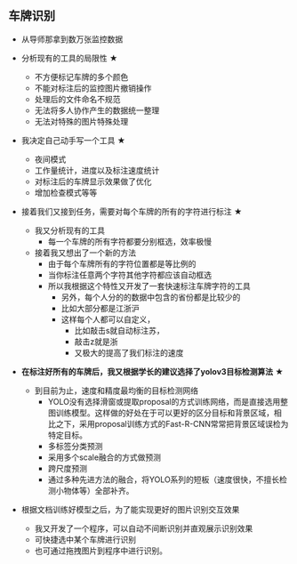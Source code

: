 ## 车牌识别
- 从导师那拿到数万张监控数据
- 分析现有的工具的局限性 ★
	- 不方便标记车牌的多个颜色
	- 不能对标注后的监控图片撤销操作
	- 处理后的文件命名不规范
	- 无法将多人协作产生的数据统一整理
	- 无法对特殊的图片特殊处理
- 我决定自己动手写一个工具 ★
	- 夜间模式
	- 工作量统计，进度以及标注速度统计
	- 对标注后的车牌显示效果做了优化
	- 增加检查模式等等
- 接着我们又接到任务，需要对每个车牌的所有的字符进行标注 ★
	- 我又分析现有的工具
		- 每一个车牌的所有字符都要分别框选，效率极慢
	- 接着我又想出了一个新的方法
		- 由于每个车牌所有的字符位置都是等比例的
		- 当你标注任意两个字符其他字符都应该自动框选
		- 所以我根据这个特性又开发了一套快速标注车牌字符的工具
			- 另外，每个人分的的数据中包含的省份都是比较少的
			- 比如大部分都是江浙沪
			- 这样每个人都可以自定义，
				- 比如敲击s就自动标注苏， 
				- 敲击z就是浙
				- 又极大的提高了我们标注的速度

- **在标注好所有的车牌后，我又根据学长的建议选择了yolov3目标检测算法** ★
	- 到目前为止，速度和精度最均衡的目标检测网络
		- YOLO没有选择滑窗或提取proposal的方式训练网络，而是直接选用整图训练模型。这样做的好处在于可以更好的区分目标和背景区域，相比之下，采用proposal训练方式的Fast-R-CNN常常把背景区域误检为特定目标。 
		- 多标签分类预测
		- 采用多个scale融合的方式做预测
		- 跨尺度预测
		- 通过多种先进方法的融合，将YOLO系列的短板（速度很快，不擅长检测小物体等）全部补齐。
- 根据文档训练好模型之后，为了能实现更好的图片识别交互效果
	- 我又开发了一个程序，可以自动不间断识别并直观展示识别效果
	- 可快捷选中某个车牌进行识别
	- 也可通过拖拽图片到程序中进行识别。
	
